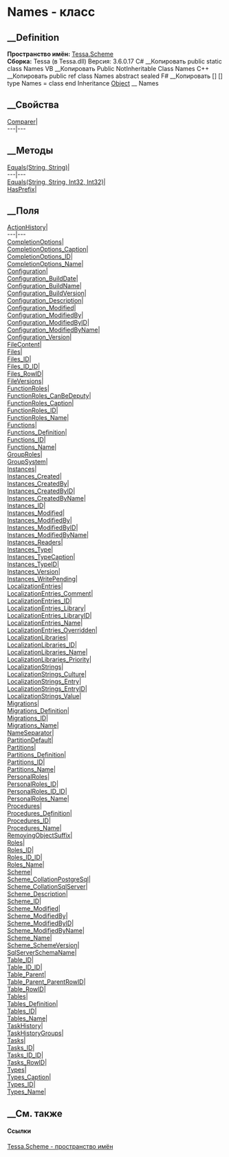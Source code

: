 # Names - класс
##  __Definition
 **Пространство имён:** [Tessa.Scheme](N_Tessa_Scheme.htm)  
 **Сборка:** Tessa (в Tessa.dll) Версия: 3.6.0.17
C# __Копировать
     public static class Names
VB __Копировать
     Public NotInheritable Class Names
C++ __Копировать
     public ref class Names abstract sealed
F# __Копировать
     [<AbstractClassAttribute>]
    [<SealedAttribute>]
    type Names = class end
Inheritance
    [Object](https://learn.microsoft.com/dotnet/api/system.object) __ Names
##  __Свойства
[Comparer](P_Tessa_Scheme_Names_Comparer.htm)|  
---|---  
## __Методы
[Equals(String, String)](M_Tessa_Scheme_Names_Equals.htm)|  
---|---  
[Equals(String, String, Int32, Int32)](M_Tessa_Scheme_Names_Equals_1.htm)|  
[HasPrefix](M_Tessa_Scheme_Names_HasPrefix.htm)|  
## __Поля
[ActionHistory](F_Tessa_Scheme_Names_ActionHistory.htm)|  
---|---  
[CompletionOptions](F_Tessa_Scheme_Names_CompletionOptions.htm)|  
[CompletionOptions_Caption](F_Tessa_Scheme_Names_CompletionOptions_Caption.htm)|  
[CompletionOptions_ID](F_Tessa_Scheme_Names_CompletionOptions_ID.htm)|  
[CompletionOptions_Name](F_Tessa_Scheme_Names_CompletionOptions_Name.htm)|  
[Configuration](F_Tessa_Scheme_Names_Configuration.htm)|  
[Configuration_BuildDate](F_Tessa_Scheme_Names_Configuration_BuildDate.htm)|  
[Configuration_BuildName](F_Tessa_Scheme_Names_Configuration_BuildName.htm)|  
[Configuration_BuildVersion](F_Tessa_Scheme_Names_Configuration_BuildVersion.htm)|  
[Configuration_Description](F_Tessa_Scheme_Names_Configuration_Description.htm)|  
[Configuration_Modified](F_Tessa_Scheme_Names_Configuration_Modified.htm)|  
[Configuration_ModifiedBy](F_Tessa_Scheme_Names_Configuration_ModifiedBy.htm)|  
[Configuration_ModifiedByID](F_Tessa_Scheme_Names_Configuration_ModifiedByID.htm)|  
[Configuration_ModifiedByName](F_Tessa_Scheme_Names_Configuration_ModifiedByName.htm)|  
[Configuration_Version](F_Tessa_Scheme_Names_Configuration_Version.htm)|  
[FileContent](F_Tessa_Scheme_Names_FileContent.htm)|  
[Files](F_Tessa_Scheme_Names_Files.htm)|  
[Files_ID](F_Tessa_Scheme_Names_Files_ID.htm)|  
[Files_ID_ID](F_Tessa_Scheme_Names_Files_ID_ID.htm)|  
[Files_RowID](F_Tessa_Scheme_Names_Files_RowID.htm)|  
[FileVersions](F_Tessa_Scheme_Names_FileVersions.htm)|  
[FunctionRoles](F_Tessa_Scheme_Names_FunctionRoles.htm)|  
[FunctionRoles_CanBeDeputy](F_Tessa_Scheme_Names_FunctionRoles_CanBeDeputy.htm)|  
[FunctionRoles_Caption](F_Tessa_Scheme_Names_FunctionRoles_Caption.htm)|  
[FunctionRoles_ID](F_Tessa_Scheme_Names_FunctionRoles_ID.htm)|  
[FunctionRoles_Name](F_Tessa_Scheme_Names_FunctionRoles_Name.htm)|  
[Functions](F_Tessa_Scheme_Names_Functions.htm)|  
[Functions_Definition](F_Tessa_Scheme_Names_Functions_Definition.htm)|  
[Functions_ID](F_Tessa_Scheme_Names_Functions_ID.htm)|  
[Functions_Name](F_Tessa_Scheme_Names_Functions_Name.htm)|  
[GroupRoles](F_Tessa_Scheme_Names_GroupRoles.htm)|  
[GroupSystem](F_Tessa_Scheme_Names_GroupSystem.htm)|  
[Instances](F_Tessa_Scheme_Names_Instances.htm)|  
[Instances_Created](F_Tessa_Scheme_Names_Instances_Created.htm)|  
[Instances_CreatedBy](F_Tessa_Scheme_Names_Instances_CreatedBy.htm)|  
[Instances_CreatedByID](F_Tessa_Scheme_Names_Instances_CreatedByID.htm)|  
[Instances_CreatedByName](F_Tessa_Scheme_Names_Instances_CreatedByName.htm)|  
[Instances_ID](F_Tessa_Scheme_Names_Instances_ID.htm)|  
[Instances_Modified](F_Tessa_Scheme_Names_Instances_Modified.htm)|  
[Instances_ModifiedBy](F_Tessa_Scheme_Names_Instances_ModifiedBy.htm)|  
[Instances_ModifiedByID](F_Tessa_Scheme_Names_Instances_ModifiedByID.htm)|  
[Instances_ModifiedByName](F_Tessa_Scheme_Names_Instances_ModifiedByName.htm)|  
[Instances_Readers](F_Tessa_Scheme_Names_Instances_Readers.htm)|  
[Instances_Type](F_Tessa_Scheme_Names_Instances_Type.htm)|  
[Instances_TypeCaption](F_Tessa_Scheme_Names_Instances_TypeCaption.htm)|  
[Instances_TypeID](F_Tessa_Scheme_Names_Instances_TypeID.htm)|  
[Instances_Version](F_Tessa_Scheme_Names_Instances_Version.htm)|  
[Instances_WritePending](F_Tessa_Scheme_Names_Instances_WritePending.htm)|  
[LocalizationEntries](F_Tessa_Scheme_Names_LocalizationEntries.htm)|  
[LocalizationEntries_Comment](F_Tessa_Scheme_Names_LocalizationEntries_Comment.htm)|  
[LocalizationEntries_ID](F_Tessa_Scheme_Names_LocalizationEntries_ID.htm)|  
[LocalizationEntries_Library](F_Tessa_Scheme_Names_LocalizationEntries_Library.htm)|  
[LocalizationEntries_LibraryID](F_Tessa_Scheme_Names_LocalizationEntries_LibraryID.htm)|  
[LocalizationEntries_Name](F_Tessa_Scheme_Names_LocalizationEntries_Name.htm)|  
[LocalizationEntries_Overridden](F_Tessa_Scheme_Names_LocalizationEntries_Overridden.htm)|  
[LocalizationLibraries](F_Tessa_Scheme_Names_LocalizationLibraries.htm)|  
[LocalizationLibraries_ID](F_Tessa_Scheme_Names_LocalizationLibraries_ID.htm)|  
[LocalizationLibraries_Name](F_Tessa_Scheme_Names_LocalizationLibraries_Name.htm)|  
[LocalizationLibraries_Priority](F_Tessa_Scheme_Names_LocalizationLibraries_Priority.htm)|  
[LocalizationStrings](F_Tessa_Scheme_Names_LocalizationStrings.htm)|  
[LocalizationStrings_Culture](F_Tessa_Scheme_Names_LocalizationStrings_Culture.htm)|  
[LocalizationStrings_Entry](F_Tessa_Scheme_Names_LocalizationStrings_Entry.htm)|  
[LocalizationStrings_EntryID](F_Tessa_Scheme_Names_LocalizationStrings_EntryID.htm)|  
[LocalizationStrings_Value](F_Tessa_Scheme_Names_LocalizationStrings_Value.htm)|  
[Migrations](F_Tessa_Scheme_Names_Migrations.htm)|  
[Migrations_Definition](F_Tessa_Scheme_Names_Migrations_Definition.htm)|  
[Migrations_ID](F_Tessa_Scheme_Names_Migrations_ID.htm)|  
[Migrations_Name](F_Tessa_Scheme_Names_Migrations_Name.htm)|  
[NameSeparator](F_Tessa_Scheme_Names_NameSeparator.htm)|  
[PartitionDefault](F_Tessa_Scheme_Names_PartitionDefault.htm)|  
[Partitions](F_Tessa_Scheme_Names_Partitions.htm)|  
[Partitions_Definition](F_Tessa_Scheme_Names_Partitions_Definition.htm)|  
[Partitions_ID](F_Tessa_Scheme_Names_Partitions_ID.htm)|  
[Partitions_Name](F_Tessa_Scheme_Names_Partitions_Name.htm)|  
[PersonalRoles](F_Tessa_Scheme_Names_PersonalRoles.htm)|  
[PersonalRoles_ID](F_Tessa_Scheme_Names_PersonalRoles_ID.htm)|  
[PersonalRoles_ID_ID](F_Tessa_Scheme_Names_PersonalRoles_ID_ID.htm)|  
[PersonalRoles_Name](F_Tessa_Scheme_Names_PersonalRoles_Name.htm)|  
[Procedures](F_Tessa_Scheme_Names_Procedures.htm)|  
[Procedures_Definition](F_Tessa_Scheme_Names_Procedures_Definition.htm)|  
[Procedures_ID](F_Tessa_Scheme_Names_Procedures_ID.htm)|  
[Procedures_Name](F_Tessa_Scheme_Names_Procedures_Name.htm)|  
[RemovingObjectSuffix](F_Tessa_Scheme_Names_RemovingObjectSuffix.htm)|  
[Roles](F_Tessa_Scheme_Names_Roles.htm)|  
[Roles_ID](F_Tessa_Scheme_Names_Roles_ID.htm)|  
[Roles_ID_ID](F_Tessa_Scheme_Names_Roles_ID_ID.htm)|  
[Roles_Name](F_Tessa_Scheme_Names_Roles_Name.htm)|  
[Scheme](F_Tessa_Scheme_Names_Scheme.htm)|  
[Scheme_CollationPostgreSql](F_Tessa_Scheme_Names_Scheme_CollationPostgreSql.htm)|  
[Scheme_CollationSqlServer](F_Tessa_Scheme_Names_Scheme_CollationSqlServer.htm)|  
[Scheme_Description](F_Tessa_Scheme_Names_Scheme_Description.htm)|  
[Scheme_ID](F_Tessa_Scheme_Names_Scheme_ID.htm)|  
[Scheme_Modified](F_Tessa_Scheme_Names_Scheme_Modified.htm)|  
[Scheme_ModifiedBy](F_Tessa_Scheme_Names_Scheme_ModifiedBy.htm)|  
[Scheme_ModifiedByID](F_Tessa_Scheme_Names_Scheme_ModifiedByID.htm)|  
[Scheme_ModifiedByName](F_Tessa_Scheme_Names_Scheme_ModifiedByName.htm)|  
[Scheme_Name](F_Tessa_Scheme_Names_Scheme_Name.htm)|  
[Scheme_SchemeVersion](F_Tessa_Scheme_Names_Scheme_SchemeVersion.htm)|  
[SqlServerSchemaName](F_Tessa_Scheme_Names_SqlServerSchemaName.htm)|  
[Table_ID](F_Tessa_Scheme_Names_Table_ID.htm)|  
[Table_ID_ID](F_Tessa_Scheme_Names_Table_ID_ID.htm)|  
[Table_Parent](F_Tessa_Scheme_Names_Table_Parent.htm)|  
[Table_Parent_ParentRowID](F_Tessa_Scheme_Names_Table_Parent_ParentRowID.htm)|  
[Table_RowID](F_Tessa_Scheme_Names_Table_RowID.htm)|  
[Tables](F_Tessa_Scheme_Names_Tables.htm)|  
[Tables_Definition](F_Tessa_Scheme_Names_Tables_Definition.htm)|  
[Tables_ID](F_Tessa_Scheme_Names_Tables_ID.htm)|  
[Tables_Name](F_Tessa_Scheme_Names_Tables_Name.htm)|  
[TaskHistory](F_Tessa_Scheme_Names_TaskHistory.htm)|  
[TaskHistoryGroups](F_Tessa_Scheme_Names_TaskHistoryGroups.htm)|  
[Tasks](F_Tessa_Scheme_Names_Tasks.htm)|  
[Tasks_ID](F_Tessa_Scheme_Names_Tasks_ID.htm)|  
[Tasks_ID_ID](F_Tessa_Scheme_Names_Tasks_ID_ID.htm)|  
[Tasks_RowID](F_Tessa_Scheme_Names_Tasks_RowID.htm)|  
[Types](F_Tessa_Scheme_Names_Types.htm)|  
[Types_Caption](F_Tessa_Scheme_Names_Types_Caption.htm)|  
[Types_ID](F_Tessa_Scheme_Names_Types_ID.htm)|  
[Types_Name](F_Tessa_Scheme_Names_Types_Name.htm)|  
## __См. также
#### Ссылки
[Tessa.Scheme - пространство имён](N_Tessa_Scheme.htm)
